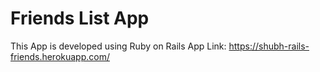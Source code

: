 # Friends List App 

This App is developed using Ruby on Rails
App Link: https://shubh-rails-friends.herokuapp.com/